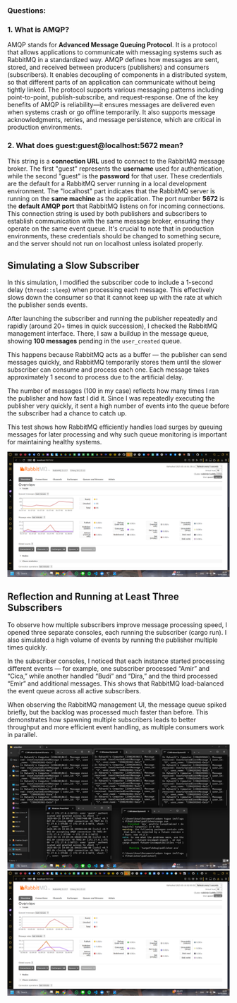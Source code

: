 ### Questions:

### 1. What is AMQP?

AMQP stands for **Advanced Message Queuing Protocol**. It is a protocol that allows applications to communicate with messaging systems such as RabbitMQ in a standardized way. AMQP defines how messages are sent, stored, and received between producers (publishers) and consumers (subscribers). It enables decoupling of components in a distributed system, so that different parts of an application can communicate without being tightly linked. The protocol supports various messaging patterns including point-to-point, publish-subscribe, and request-response. One of the key benefits of AMQP is reliability—it ensures messages are delivered even when systems crash or go offline temporarily. It also supports message acknowledgments, retries, and message persistence, which are critical in production environments.

### 2. What does guest:guest@localhost:5672 mean?

This string is a **connection URL** used to connect to the RabbitMQ message broker. The first "guest" represents the **username** used for authentication, while the second "guest" is the **password** for that user. These credentials are the default for a RabbitMQ server running in a local development environment. The "localhost" part indicates that the RabbitMQ server is running on the **same machine** as the application. The port number **5672** is the **default AMQP port** that RabbitMQ listens on for incoming connections. This connection string is used by both publishers and subscribers to establish communication with the same message broker, ensuring they operate on the same event queue. It's crucial to note that in production environments, these credentials should be changed to something secure, and the server should not run on localhost unless isolated properly.

## Simulating a Slow Subscriber

In this simulation, I modified the subscriber code to include a 1-second delay (`thread::sleep`) when processing each message. This effectively slows down the consumer so that it cannot keep up with the rate at which the publisher sends events.

After launching the subscriber and running the publisher repeatedly and rapidly (around 20+ times in quick succession), I checked the RabbitMQ management interface. There, I saw a buildup in the message queue, showing **100 messages** pending in the `user_created` queue.

This happens because RabbitMQ acts as a buffer — the publisher can send messages quickly, and RabbitMQ temporarily stores them until the slower subscriber can consume and process each one. Each message takes approximately 1 second to process due to the artificial delay.

The number of messages (100 in my case) reflects how many times I ran the publisher and how fast I did it. Since I was repeatedly executing the publisher very quickly, it sent a high number of events into the queue before the subscriber had a chance to catch up.

This test shows how RabbitMQ efficiently handles load surges by queuing messages for later processing and why such queue monitoring is important for maintaining healthy systems.

![RabbitMQ Queue with 100 Messages](media/queue_status.png)

## Reflection and Running at Least Three Subscribers
To observe how multiple subscribers improve message processing speed, I opened three separate consoles, each running the subscriber (cargo run). I also simulated a high volume of events by running the publisher multiple times quickly.

In the subscriber consoles, I noticed that each instance started processing different events — for example, one subscriber processed “Amir” and “Cica,” while another handled “Budi” and “Dira,” and the third processed “Emir” and additional messages. This shows that RabbitMQ load-balanced the event queue across all active subscribers.

When observing the RabbitMQ management UI, the message queue spiked briefly, but the backlog was processed much faster than before. This demonstrates how spawning multiple subscribers leads to better throughput and more efficient event handling, as multiple consumers work in parallel.

![Multiple Subscribers Processing Messages](media/multi_subscribers_terminal.png)
![Multiple Subscribers Rabbit](media/multi_subscribers_rabbit.png)